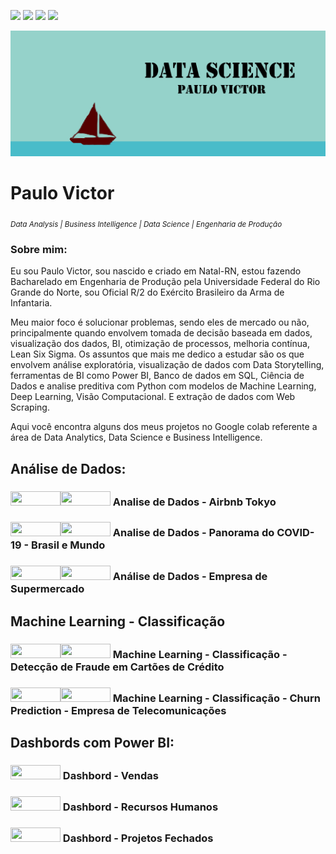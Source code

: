 <a href='https://www.linkedin.com/in/carvalhopinheiro/'><img src="https://img.shields.io/badge/LinkedIn-0077B5?style=for-the-badge&logo=linkedin&logoColor=white"></a>
<a href='https://br.fiverr.com/pa_lab?up_rollout=true'><img src="https://img.shields.io/badge/fiverr-1DBF73?style=for-the-badge&amp;logo=fiverr&amp;logoColor=white"></a> 
<a href='https://medium.com/@carvalhopinheiro'><img src="https://img.shields.io/badge/Medium-12100E?style=for-the-badge&logo=medium&logoColor=white"></a>
<a href='https://github.com/carvalhopinheiro/Ciencia-de-Dados'><img src="https://img.shields.io/badge/GitHub-100000?style=for-the-badge&logo=github&logoColor=white"></a>

<p align="center">
  <img src="banner.png" >
</p>

# Paulo Victor
<sub>*Data Analysis | Business Intelligence | Data Science | Engenharia de Produção*</sub>

### Sobre mim:
Eu sou Paulo Victor, sou nascido e criado em Natal-RN, estou fazendo Bacharelado em Engenharia de Produção pela Universidade Federal do Rio Grande do Norte, sou Oficial R/2 do Exército Brasileiro da Arma de Infantaria.

Meu maior foco é solucionar problemas, sendo eles de mercado ou não, principalmente quando envolvem tomada de decisão baseada em dados, visualização dos dados, BI, otimização de processos, melhoria contínua, Lean Six Sigma. Os assuntos que mais me dedico a estudar são os que envolvem análise exploratória, visualização de dados com Data Storytelling, ferramentas de BI como Power BI, Banco de dados em SQL, Ciência de Dados e analise preditiva com Python com modelos de Machine Learning, Deep Learning, Visão Computacional. E extração de dados com Web Scraping.


Aqui você encontra alguns dos meus projetos no Google colab referente a área de Data Analytics, Data Science e Business Intelligence.

## Análise de Dados:
<h3><a href='https://github.com/carvalhopinheiro/Ciencia-de-Dados/blob/main/Analisando_os_Dados_do_Airbnb.ipynb'><img height= "23px" width="80px"src="https://img.shields.io/badge/Jupyter-F37626.svg?&amp;style=for-the-badge&amp;logo=Jupyter&amp;logoColor=white"><a href='https://medium.com/@carvalhopinheiro/analise-de-dados-airbnb-tokyo-regi%C3%A3o-de-kant%C5%8D-bd9d904120cd'><img height= "23px" width="80px"src="https://img.shields.io/badge/Medium-12100E?style=for-the-badge&logo=medium&logoColor=white"></a>     Analise de Dados - Airbnb Tokyo
<h3>
<h3><a href='https://github.com/carvalhopinheiro/Ciencia-de-Dados/blob/main/Panorama_do_COVID_19_Brasil.ipynb'><img height= "23px" width="80px"src="https://img.shields.io/badge/Jupyter-F37626.svg?&amp;style=for-the-badge&amp;logo=Jupyter&amp;logoColor=white"><a href='https://medium.com/@carvalhopinheiro/panorama-do-covid-19-no-brasil-2e18c77ba965'><img height= "23px" width="80px"src="https://img.shields.io/badge/Medium-12100E?style=for-the-badge&logo=medium&logoColor=white"></a>    Analise de Dados - Panorama do COVID-19 - Brasil e Mundo
<h3>
<h3><a href='https://github.com/carvalhopinheiro/Ciencia-de-Dados/blob/main/An%C3%A1lise_de_Dados_Empresa_de_Supermercado.ipynb'><img height= "23px" width="80px"src="https://img.shields.io/badge/Jupyter-F37626.svg?&amp;style=for-the-badge&amp;logo=Jupyter&amp;logoColor=white"><a href='https://medium.com/@carvalhopinheiro/an%C3%A1lise-de-dados-empresa-de-supermercado-6f05c58c8422'><img height= "23px" width="80px"src="https://img.shields.io/badge/Medium-12100E?style=for-the-badge&logo=medium&logoColor=white"></a>     Análise de Dados - Empresa de Supermercado
<h3>
  
## Machine Learning - Classificação
<h3><a href='https://github.com/carvalhopinheiro/Ciencia-de-Dados/blob/main/Detec%C3%A7%C3%A3o_de_Fraude_em_Cart%C3%B5es_de_Cr%C3%A9dito.ipynb'><img height= "23px" width="80px"src="https://img.shields.io/badge/Jupyter-F37626.svg?&amp;style=for-the-badge&amp;logo=Jupyter&amp;logoColor=white"><a href='https://medium.com/@carvalhopinheiro/detec%C3%A7%C3%A3o-de-fraudes-em-cart%C3%B5es-de-cr%C3%A9dito-d6fbecc93fe8'><img height= "23px" width="80px"src="https://img.shields.io/badge/Medium-12100E?style=for-the-badge&logo=medium&logoColor=white"></a>     Machine Learning - Classificação - Detecção de Fraude em Cartões de Crédito
<h3>
<h3><a href='https://github.com/carvalhopinheiro/Portfolio/blob/main/Churn_Prediction_para_uma_empresa_de_Telecomunica%C3%A7%C3%B5es.ipynb'><img height= "23px" width="80px"src="https://img.shields.io/badge/Jupyter-F37626.svg?&amp;style=for-the-badge&amp;logo=Jupyter&amp;logoColor=white"><a href='https://medium.com/@carvalhopinheiro/churn-prediction-taxa-de-rotatividade-b6c824b327fb'><img height= "23px" width="80px"src="https://img.shields.io/badge/Medium-12100E?style=for-the-badge&logo=medium&logoColor=white"></a>     Machine Learning - Classificação - Churn Prediction - Empresa de Telecomunicações
<h3>

## Dashbords com Power BI:
<h3><a href="https://app.powerbi.com/view?r=eyJrIjoiNzA4NWViY2UtMjA0YS00NjI5LWEwMDItMjYxNjA1ZWExZmY3IiwidCI6ImRjYmYyYTFmLTk1MzItNGQ1Ni1hYzQxLTU2MTVlMzhlNTBiNyJ9"><img height= "23px" width="80px" src="https://img.shields.io/badge/PowerBI-F2C811?style=for-the-badge&logo=Power%20BI&logoColor=white"></a>  Dashbord - Vendas<h3>  
  
<h3><a href="https://app.powerbi.com/view?r=eyJrIjoiNmY4Yzk3NGUtMzViOC00OGEyLTg1Y2QtNmFlZjVlNGRmOTQ3IiwidCI6ImRjYmYyYTFmLTk1MzItNGQ1Ni1hYzQxLTU2MTVlMzhlNTBiNyJ9"><img height= "23px" width="80px" src="https://img.shields.io/badge/PowerBI-F2C811?style=for-the-badge&logo=Power%20BI&logoColor=white"></a>  Dashbord - Recursos Humanos<h3>
  
<h3><a href="https://app.powerbi.com/view?r=eyJrIjoiMDZhZjc4NjctNTI5Yy00ODU4LTk3ODctYTc4MTJkYTRkNGU4IiwidCI6ImRjYmYyYTFmLTk1MzItNGQ1Ni1hYzQxLTU2MTVlMzhlNTBiNyJ9"><img height= "23px" width="80px" src="https://img.shields.io/badge/PowerBI-F2C811?style=for-the-badge&logo=Power%20BI&logoColor=white"></a>  Dashbord - Projetos Fechados<h3> 



